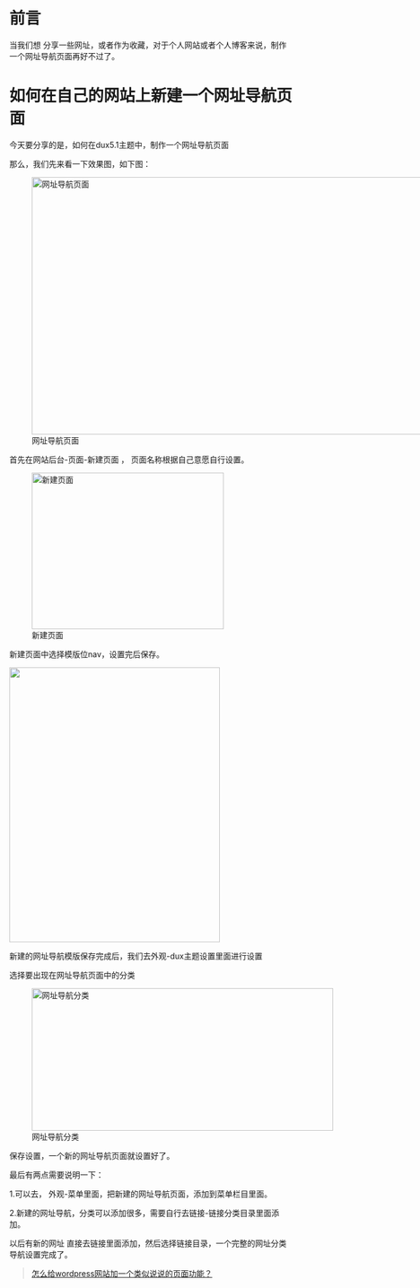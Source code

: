 # 

# 前言

当我们想 分享一些网址，或者作为收藏，对于个人网站或者个人博客来说，制作一个网址导航页面再好不过了。

# 

# 如何在自己的网站上新建一个网址导航页面

今天要分享的是，如何在dux5.1主题中，制作一个网址导航页面

那么，我们先来看一下效果图，如下图：

<figure id="attachment_639" aria-describedby="caption-attachment-639" style="width: 1024px" class="wp-caption aligncenter"><img loading="lazy" class="size-large wp-image-639" src="http://www.zhangliguo.com/wp-content/uploads/2018/12/232121-1024x459.jpg" alt="网址导航页面" width="1024" height="459" /><figcaption id="caption-attachment-639" class="wp-caption-text">网址导航页面</figcaption></figure>

首先在网站后台-页面-新建页面 ， 页面名称根据自己意愿自行设置。

<figure id="attachment_641" aria-describedby="caption-attachment-641" style="width: 342px" class="wp-caption aligncenter"><img loading="lazy" class="size-full wp-image-641" src="http://www.zhangliguo.com/wp-content/uploads/2018/12/112.jpg" alt="新建页面" width="342" height="279" /><figcaption id="caption-attachment-641" class="wp-caption-text">新建页面</figcaption></figure>

新建页面中选择模版位nav，设置完后保存。

<img loading="lazy" class="aligncenter size-full wp-image-642" src="http://www.zhangliguo.com/wp-content/uploads/2018/12/1143.jpg" alt="" width="375" height="490" /> 

新建的网址导航模版保存完成后，我们去外观-dux主题设置里面进行设置

选择要出现在网址导航页面中的分类

<figure id="attachment_643" aria-describedby="caption-attachment-643" style="width: 537px" class="wp-caption aligncenter"><img loading="lazy" class="size-full wp-image-643" src="http://www.zhangliguo.com/wp-content/uploads/2018/12/444444.jpg" alt="网址导航分类" width="537" height="254" /><figcaption id="caption-attachment-643" class="wp-caption-text">网址导航分类</figcaption></figure>

保存设置，一个新的网址导航页面就设置好了。

最后有两点需要说明一下：

1.可以去， 外观-菜单里面，把新建的网址导航页面，添加到菜单栏目里面。

2.新建的网址导航，分类可以添加很多，需要自行去链接-链接分类目录里面添加。

以后有新的网址 直接去链接里面添加，然后选择链接目录，一个完整的网址分类导航设置完成了。

<blockquote class="wp-embedded-content" data-secret="nWyPa6Hb0A">
  <p>
    <a href="http://www.zhangliguo.com/598.html">怎么给wordpress网站加一个类似说说的页面功能？</a>
  </p>
</blockquote>
